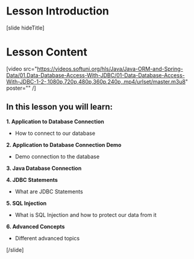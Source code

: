 # Lesson Introduction

[slide hideTitle]

# Lesson Content

[video src="https://videos.softuni.org/hls/Java/Java-ORM-and-Spring-Data/01.Data-Database-Access-With-JDBC/01-Data-Database-Access-With-JDBC-1-2-,1080p,720p,480p,360p,240p,.mp4/urlset/master.m3u8" poster="" /]

## In this lesson you will learn:

**1. Application to Database Connection**
- How to connect to our database

**2. Application to Database Connection Demo**
- Demo connection to the database

**3. Java Database Connection**

**4. JDBC Statements**
- What are JDBC Statements

**5. SQL Injection**
- What is SQL Injection and how to protect our data from it

**6. Advanced Concepts**
- Differеnt advanced topics

[/slide]
